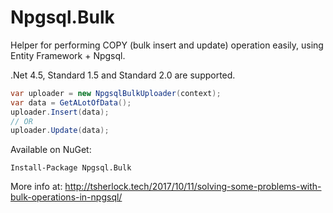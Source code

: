 # Npgsql.Bulk
Helper for performing COPY (bulk insert and update) operation easily, using Entity Framework + Npgsql. 

.Net 4.5, Standard 1.5 and Standard 2.0 are supported.

```c#
var uploader = new NpgsqlBulkUploader(context);
var data = GetALotOfData();
uploader.Insert(data);
// OR
uploader.Update(data);
```
    
Available on NuGet: 
```
Install-Package Npgsql.Bulk
```

More info at: http://tsherlock.tech/2017/10/11/solving-some-problems-with-bulk-operations-in-npgsql/
